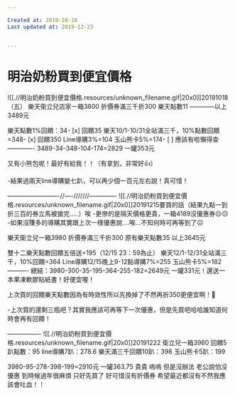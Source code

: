 ```yaml
---

Created at: 2019-10-18
Last updated at: 2019-12-23


---
```


# 明治奶粉買到便宜價格


![[.//明治奶粉買到便宜價格.resources/unknown_filename.gif\|20x0]]20191018（五）
樂天衛立兒店家一箱3800
折價券滿三千折300
樂天點數11
————以上3489元

樂天點數1%回饋：34- [x] 回饋35
樂天10/1-10/31全站滿三千，10%點數回饋=348- [x] 回饋350
Line導購3%=104
玉山熊卡5%=174- [ ] 應該有啦懶得查
————-
3489-34-348-104-174=2829
一罐353元

又有小熊包呢！最好有給我！！（有拿到，非常好👍）

\-結果過兩天line導購變七趴，可以再少個一百元左右說！真可惜！

————————-//—-///////————-
![[.//明治奶粉買到便宜價格.resources/unknown_filename.gif\|20x0]]20191215要買的話（結果九點一到折三百的券立馬被搶完.....）唉
\-更慘的是隔天價格更貴，一箱4189沒優惠券😔😔
\-如果沒賺多的導購其實跟上次一樣優惠說....唉...不知何時可再等到了☹️

樂天衛立兒一箱3980
折價券滿三千折300
原有樂天點數35
以上3645元

雙十二樂天點數回饋五倍送=195（12/15 23：59為止）
樂天12/1-12/31全站滿三千，10%回饋=364
Line導購12/15晚上9-12點導購7%=255
玉山熊卡5%=182
———-
總結：3980-300-35-195-364-255-182=2649元
一罐331元！還送一本果凍軟膠貼紙書！好便宜喔！

上次買的回饋樂天點數因為有時效性所以先換掉了不然再折350更便宜啊！🤣

\-上次買的還剩三瓶吧？其實我應該可再等下一次優惠，但是先買吧哈哈誰知道何時會再有回饋！

—————-
![[.//明治奶粉買到便宜價格.resources/unknown_filename.gif\|20x0]]20191222
衛立兒一箱3980
回饋5趴點數：95
line導購7趴：278.6
樂天滿三千回饋10趴：398
玉山熊卡5趴：199

3980-95-278-398-199=2910元
一罐363.75
貴貴 嗚嗚
但是沒辦法 老公說怕沒優惠 到時候過年很麻煩 只好先買了 好可惜沒有折價券 希望最近都沒有不然我應該會吐血！！

